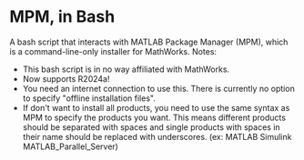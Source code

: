 # MPM, in Bash
A bash script that interacts with MATLAB Package Manager (MPM), which is a command-line-only installer for MathWorks.
Notes:
- This bash script is in no way affiliated with MathWorks.
- Now supports R2024a!
- You need an internet connection to use this. There is currently no option to specify "offline installation files".
- If don't want to install all products, you need to use the same syntax as MPM to specify the products you want. This means different products should be separated with spaces and single products with spaces in their name should be replaced with underscores. (ex: MATLAB Simulink MATLAB_Parallel_Server)
